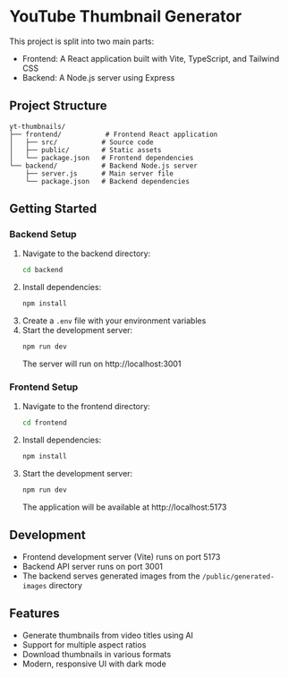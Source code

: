 # YouTube Thumbnail Generator

This project is split into two main parts:
- Frontend: A React application built with Vite, TypeScript, and Tailwind CSS
- Backend: A Node.js server using Express

## Project Structure

```
yt-thumbnails/
├── frontend/           # Frontend React application
│   ├── src/           # Source code
│   ├── public/        # Static assets
│   └── package.json   # Frontend dependencies
└── backend/           # Backend Node.js server
    ├── server.js      # Main server file
    └── package.json   # Backend dependencies
```

## Getting Started

### Backend Setup
1. Navigate to the backend directory:
   ```bash
   cd backend
   ```
2. Install dependencies:
   ```bash
   npm install
   ```
3. Create a `.env` file with your environment variables
4. Start the development server:
   ```bash
   npm run dev
   ```
   The server will run on http://localhost:3001

### Frontend Setup
1. Navigate to the frontend directory:
   ```bash
   cd frontend
   ```
2. Install dependencies:
   ```bash
   npm install
   ```
3. Start the development server:
   ```bash
   npm run dev
   ```
   The application will be available at http://localhost:5173

## Development

- Frontend development server (Vite) runs on port 5173
- Backend API server runs on port 3001
- The backend serves generated images from the `/public/generated-images` directory

## Features

- Generate thumbnails from video titles using AI
- Support for multiple aspect ratios
- Download thumbnails in various formats
- Modern, responsive UI with dark mode
